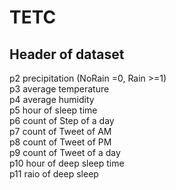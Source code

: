 # TETC
## Header of dataset
p2 precipitation (NoRain =0, Rain >=1)  
p3 average temperature  
p4 average humidity  
p5 hour of sleep time  
p6 count of Step of a day  
p7 count of Tweet of AM  
p8 count of Tweet of PM  
p9 count of Tweet of a day  
p10 hour of deep sleep time  
p11 raio of deep sleep  
